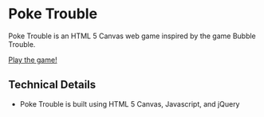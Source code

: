 # Poke Trouble

Poke Trouble is an HTML 5 Canvas web game inspired by the game Bubble Trouble.

[Play the game!][live]

[live]: http://aarong93.github.io/Poke-Trouble/


## Technical Details

- Poke Trouble is built using HTML 5 Canvas, Javascript, and jQuery
